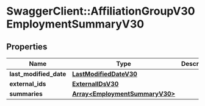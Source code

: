 # SwaggerClient::AffiliationGroupV30EmploymentSummaryV30

## Properties
Name | Type | Description | Notes
------------ | ------------- | ------------- | -------------
**last_modified_date** | [**LastModifiedDateV30**](LastModifiedDateV30.md) |  | [optional] 
**external_ids** | [**ExternalIDsV30**](ExternalIDsV30.md) |  | [optional] 
**summaries** | [**Array&lt;EmploymentSummaryV30&gt;**](EmploymentSummaryV30.md) |  | [optional] 


